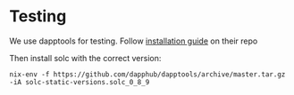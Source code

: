 # Testing
We use dapptools for testing. Follow [installation guide](https://github.com/dapphub/dapptools#installation) on their repo

Then install solc with the correct version:

`nix-env -f https://github.com/dapphub/dapptools/archive/master.tar.gz -iA solc-static-versions.solc_0_8_9`
